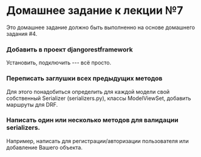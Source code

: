 # Домашнее задание к лекции №7

Это домашнее задание должно быть выполненно на основе домашнего задания #4.

### Добавить в проект djangorestframework
Установить, подключить --- всё просто.

### Переписать заглушки всех предыдущих методов
Для этого понадобиться определить для каждой модели свой собственный Serializer (serializers.py), классы ModelViewSet, добавить маршруты для DRF.

### Написать один или несколько методов для валидации serializers.
Например, написать для регистрации/авторизации пользователя или добавление Вашего объекта.
